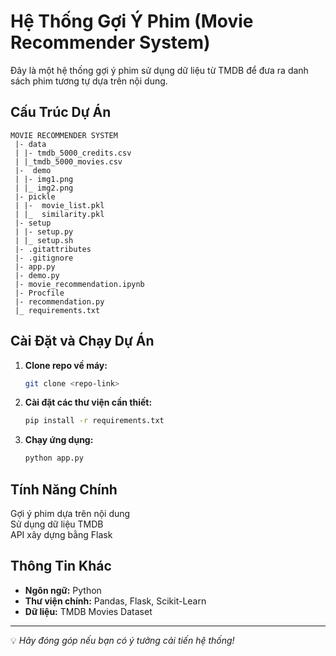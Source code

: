 # Hệ Thống Gợi Ý Phim (Movie Recommender System)
Đây là một hệ thống gợi ý phim sử dụng dữ liệu từ TMDB để đưa ra danh sách phim tương tự dựa trên nội dung.

## Cấu Trúc Dự Án
```
MOVIE RECOMMENDER SYSTEM  
 |- data  
 | |- tmdb_5000_credits.csv  
 | |_tmdb_5000_movies.csv  
 |-  demo  
 | |- img1.png  
 | |_ img2.png  
 |- pickle  
 | |-  movie_list.pkl  
 | |_  similarity.pkl  
 |- setup  
 | |- setup.py  
 | |_ setup.sh  
 |- .gitattributes  
 |- .gitignore  
 |- app.py  
 |- demo.py  
 |- movie_recommendation.ipynb  
 |- Procfile  
 |- recommendation.py  
 |_ requirements.txt  
```

##  Cài Đặt và Chạy Dự Án

1. **Clone repo về máy:**  
   ```bash
   git clone <repo-link>
   ```

2. **Cài đặt các thư viện cần thiết:**  
   ```bash
   pip install -r requirements.txt
   ```

3. **Chạy ứng dụng:**  
   ```bash
   python app.py
   ```

## Tính Năng Chính

Gợi ý phim dựa trên nội dung  
Sử dụng dữ liệu TMDB  
API xây dựng bằng Flask  

## Thông Tin Khác
- **Ngôn ngữ:** Python
- **Thư viện chính:** Pandas, Flask, Scikit-Learn
- **Dữ liệu:** TMDB Movies Dataset

---
💡 *Hãy đóng góp nếu bạn có ý tưởng cải tiến hệ thống!*


